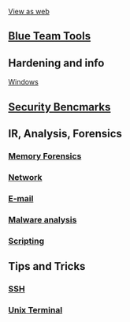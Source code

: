 [View as web](https://hrunkaru.github.io/)

## [Blue Team Tools](bluetools/links.md)

## Hardening and info
[Windows](bluetools/windows.md)

## [Security Bencmarks](SecBenchmark/links.md)

## IR, Analysis, Forensics
### [Memory Forensics](IRAnalysis/MemForensics.md)
### [Network](IRAnalysis/network)
### [E-mail](IRAnalysis/email)
### [Malware analysis](IRAnalysis/Malware.md)
### [Scripting](IRAnalysis/Scripting.md)



## Tips and Tricks
### [SSH](tipstricks/ssh.md)
### [Unix Terminal](tipstricks/unix_terminal.md)
